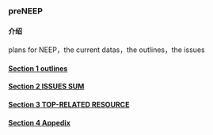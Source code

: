 ### preNEEP

#### 介绍
plans for NEEP，the current datas，the outlines，the issues

#### [Section 1 outlines](https://gitee.com/rainoffallingstar/preneep/blob/master/Section%201%20outlines.md)
#### [Section 2 ISSUES SUM](https://gitee.com/rainoffallingstar/preneep/blob/master/Section%202%20ISSUES%20SUM.md)
#### [Section 3 TOP-RELATED RESOURCE](https://gitee.com/rainoffallingstar/preneep/blob/master/Section%203%20TOP_RELATED%20RESOURCE.md)
#### [Section 4 Appedix](https://gitee.com/rainoffallingstar/preneep/blob/master/Section%204%20Appendix%201%E5%BE%80%E5%B9%B4%E7%A7%91%E5%AE%A4%E6%8B%9B%E7%94%9F%E6%88%90%E7%BB%A9%E6%83%85%E5%86%B5.xlsx)



